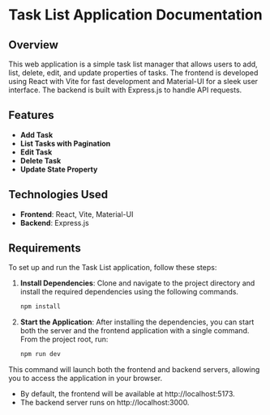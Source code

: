 # Task List Application Documentation

## Overview

This web application is a simple task list manager that allows users to add, list, delete, edit, and update properties of tasks. The
frontend is developed using React with Vite for fast development and Material-UI for a sleek user interface. The backend is built with
Express.js to handle API requests.

## Features

- **Add Task**
- **List Tasks with Pagination**
- **Edit Task**
- **Delete Task**
- **Update State Property**

## Technologies Used

- **Frontend**: React, Vite, Material-UI
- **Backend**: Express.js

## Requirements

To set up and run the Task List application, follow these steps:

1. **Install Dependencies**:
   Clone and navigate to the project directory and install the required dependencies using the following commands.

   ```bash  
   npm install  
   ```

2. **Start the Application**:
   After installing the dependencies, you can start both the server and the frontend application with a single command. From the project
   root, run:

   ```bash  
   npm run dev
   ```

This command will launch both the frontend and backend servers, allowing you to access the application in your browser.

- By default, the frontend will be available at http://localhost:5173.
- The backend server runs on http://localhost:3000.

